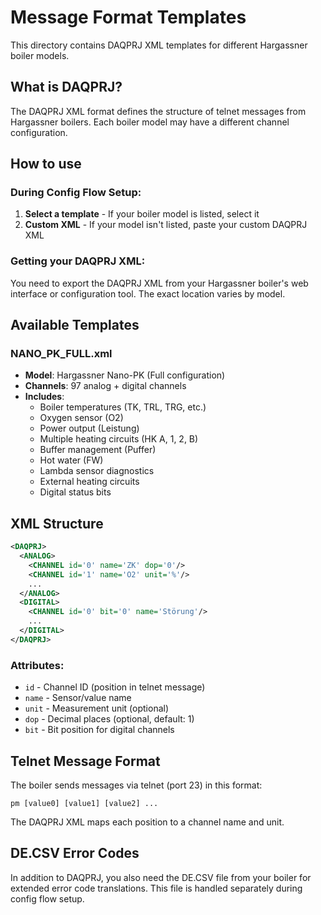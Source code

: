 # Message Format Templates

This directory contains DAQPRJ XML templates for different Hargassner boiler models.

## What is DAQPRJ?

The DAQPRJ XML format defines the structure of telnet messages from Hargassner boilers. Each boiler model may have a different channel configuration.

## How to use

### During Config Flow Setup:

1. **Select a template** - If your boiler model is listed, select it
2. **Custom XML** - If your model isn't listed, paste your custom DAQPRJ XML

### Getting your DAQPRJ XML:

You need to export the DAQPRJ XML from your Hargassner boiler's web interface or configuration tool. The exact location varies by model.

## Available Templates

### NANO_PK_FULL.xml
- **Model**: Hargassner Nano-PK (Full configuration)
- **Channels**: 97 analog + digital channels
- **Includes**:
  - Boiler temperatures (TK, TRL, TRG, etc.)
  - Oxygen sensor (O2)
  - Power output (Leistung)
  - Multiple heating circuits (HK A, 1, 2, B)
  - Buffer management (Puffer)
  - Hot water (FW)
  - Lambda sensor diagnostics
  - External heating circuits
  - Digital status bits

## XML Structure

```xml
<DAQPRJ>
  <ANALOG>
    <CHANNEL id='0' name='ZK' dop='0'/>
    <CHANNEL id='1' name='O2' unit='%'/>
    ...
  </ANALOG>
  <DIGITAL>
    <CHANNEL id='0' bit='0' name='Störung'/>
    ...
  </DIGITAL>
</DAQPRJ>
```

### Attributes:
- `id` - Channel ID (position in telnet message)
- `name` - Sensor/value name
- `unit` - Measurement unit (optional)
- `dop` - Decimal places (optional, default: 1)
- `bit` - Bit position for digital channels

## Telnet Message Format

The boiler sends messages via telnet (port 23) in this format:

```
pm [value0] [value1] [value2] ...
```

The DAQPRJ XML maps each position to a channel name and unit.

## DE.CSV Error Codes

In addition to DAQPRJ, you also need the DE.CSV file from your boiler for extended error code translations. This file is handled separately during config flow setup.
